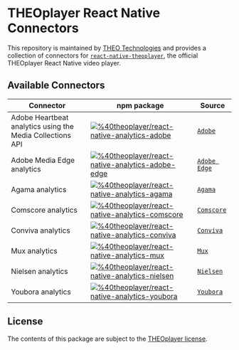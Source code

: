 # THEOplayer React Native Connectors

This repository is maintained by [THEO Technologies](https://www.theoplayer.com/) and provides a collection of
connectors for [`react-native-theoplayer`](https://github.com/THEOplayer/react-native-theoplayer),
the official THEOplayer React Native video player.

## Available Connectors

| Connector                                               | npm package                                                                                                                                                                                                                                                         | Source                                                                                           |
|---------------------------------------------------------|---------------------------------------------------------------------------------------------------------------------------------------------------------------------------------------------------------------------------------------------------------------------|--------------------------------------------------------------------------------------------------|
| Adobe Heartbeat analytics using the Media Collections API | [![%40theoplayer/react-native-analytics-adobe](https://img.shields.io/npm/v/%40theoplayer%2Freact-native-analytics-adobe?label=%40theoplayer/react-native-analytics-adobe)](https://www.npmjs.com/package/%40theoplayer%2Freact-native-analytics-adobe)             | [`Adobe`](https://github.com/THEOplayer/react-native-connectors/tree/main/adobe)       |
| Adobe Media Edge analytics | [![%40theoplayer/react-native-analytics-adobe-edge](https://img.shields.io/npm/v/%40theoplayer%2Freact-native-analytics-adobe-edge?label=%40theoplayer/react-native-analytics-adobe-edge)](https://www.npmjs.com/package/%40theoplayer%2Freact-native-analytics-adobe)             | [`Adobe Edge`](https://github.com/THEOplayer/react-native-connectors/tree/main/adobe-edge)       |
| Agama analytics                                         | [![%40theoplayer/react-native-analytics-agama](https://img.shields.io/npm/v/%40theoplayer%2Freact-native-analytics-agama?label=%40theoplayer/react-native-analytics-agama)](https://www.npmjs.com/package/%40theoplayer%2Freact-native-analytics-agama)             | [`Agama`](https://github.com/THEOplayer/react-native-connectors/tree/main/agama)       |
| Comscore analytics                                      | [![%40theoplayer/react-native-analytics-comscore](https://img.shields.io/npm/v/%40theoplayer%2Freact-native-analytics-comscore?label=%40theoplayer/react-native-analytics-comscore)](https://www.npmjs.com/package/%40theoplayer%2Freact-native-analytics-comscore) | [`Comscore`](https://github.com/THEOplayer/react-native-connectors/tree/main/comscore) |
| Conviva analytics                                       | [![%40theoplayer/react-native-analytics-conviva](https://img.shields.io/npm/v/%40theoplayer%2Freact-native-analytics-conviva?label=%40theoplayer/react-native-analytics-conviva)](https://www.npmjs.com/package/%40theoplayer%2Freact-native-analytics-conviva)     | [`Conviva`](https://github.com/THEOplayer/react-native-connectors/tree/main/conviva)   |
| Mux analytics                                           | [![%40theoplayer/react-native-analytics-mux](https://img.shields.io/npm/v/%40theoplayer%2Freact-native-analytics-mux?label=%40theoplayer/react-native-analytics-mux)](https://www.npmjs.com/package/%40theoplayer%2Freact-native-analytics-mux)                     | [`Mux`](https://github.com/THEOplayer/react-native-connectors/tree/main/mux)           |
| Nielsen analytics                                       | [![%40theoplayer/react-native-analytics-nielsen](https://img.shields.io/npm/v/%40theoplayer%2Freact-native-analytics-nielsen?label=%40theoplayer/react-native-analytics-nielsen)](https://www.npmjs.com/package/%40theoplayer%2Freact-native-analytics-nielsen)     | [`Nielsen`](https://github.com/THEOplayer/react-native-connectors/tree/main/nielsen)   |
| Youbora analytics                                       | [![%40theoplayer/react-native-analytics-youbora](https://img.shields.io/npm/v/%40theoplayer%2Freact-native-analytics-youbora?label=%40theoplayer/react-native-analytics-youbora=)](https://www.npmjs.com/package/%40theoplayer%2Freact-native-analytics-youbora)    | [`Youbora`](https://github.com/THEOplayer/react-native-connectors/tree/main/youbora)   |


## License

The contents of this package are subject to the [THEOplayer license](https://www.theoplayer.com/terms).
